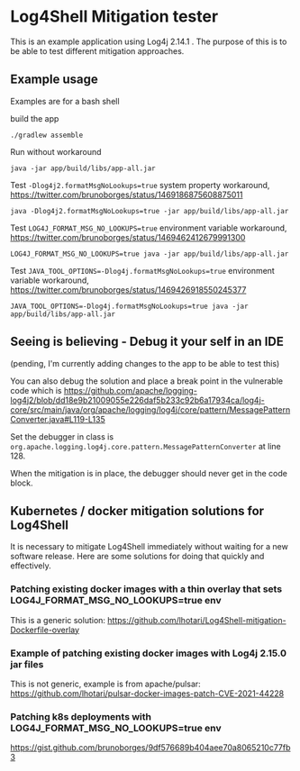 # Log4Shell Mitigation tester

This is an example application using Log4j 2.14.1 .
The purpose of this is to be able to test different mitigation approaches.

## Example usage

Examples are for a bash shell


build the app
```
./gradlew assemble
```

Run without workaround
```
java -jar app/build/libs/app-all.jar
```

Test `-Dlog4j2.formatMsgNoLookups=true` system property workaround, https://twitter.com/brunoborges/status/1469186875608875011
```
java -Dlog4j2.formatMsgNoLookups=true -jar app/build/libs/app-all.jar
```

Test `LOG4J_FORMAT_MSG_NO_LOOKUPS=true` environment variable workaround, https://twitter.com/brunoborges/status/1469462412679991300
```
LOG4J_FORMAT_MSG_NO_LOOKUPS=true java -jar app/build/libs/app-all.jar
```

Test `JAVA_TOOL_OPTIONS=-Dlog4j.formatMsgNoLookups=true` environment variable workaround, https://twitter.com/brunoborges/status/1469426918550245377
```
JAVA_TOOL_OPTIONS=-Dlog4j.formatMsgNoLookups=true java -jar app/build/libs/app-all.jar
```

## Seeing is believing - Debug it your self in an IDE

(pending, I'm currently adding changes to the app to be able to test this)

You can also debug the solution and place a break point in the vulnerable code which is 
https://github.com/apache/logging-log4j2/blob/dd18e9b21009055e226daf5b233c92b6a17934ca/log4j-core/src/main/java/org/apache/logging/log4j/core/pattern/MessagePatternConverter.java#L119-L135

Set the debugger in class is `org.apache.logging.log4j.core.pattern.MessagePatternConverter` at line 128.

When the mitigation is in place, the debugger should never get in the code block.


## Kubernetes / docker mitigation solutions for Log4Shell

It is necessary to mitigate Log4Shell immediately without waiting for a new software release. Here are some solutions for doing that quickly and effectively.

### Patching existing docker images with a thin overlay that sets LOG4J_FORMAT_MSG_NO_LOOKUPS=true env

This is a generic solution:
https://github.com/lhotari/Log4Shell-mitigation-Dockerfile-overlay

### Example of patching existing docker images with Log4j 2.15.0 jar files

This is not generic, example is from apache/pulsar:
https://github.com/lhotari/pulsar-docker-images-patch-CVE-2021-44228

### Patching k8s deployments with LOG4J_FORMAT_MSG_NO_LOOKUPS=true env

https://gist.github.com/brunoborges/9df576689b404aee70a8065210c77fb3


